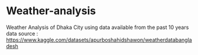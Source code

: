 # Weather-analysis
Weather Analysis of Dhaka City using data available from the past 10 years
data source : https://www.kaggle.com/datasets/apurboshahidshawon/weatherdatabangladesh
